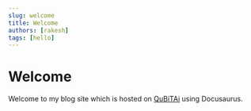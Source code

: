 ```yaml
---
slug: welcome
title: Welcome
authors: [rakesh]
tags: [hello]
---
```


# Welcome

Welcome to my blog site which is hosted on [QuBiTAi](https://qubitai.in) using Docusaurus.


